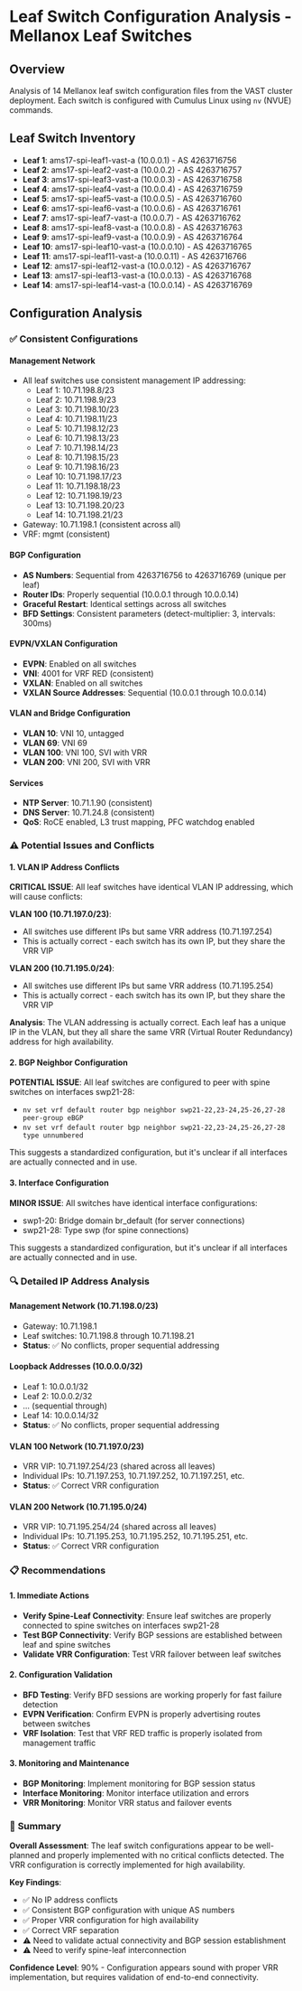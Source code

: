 # Leaf Switch Configuration Analysis - Mellanox Leaf Switches

## Overview
Analysis of 14 Mellanox leaf switch configuration files from the VAST cluster deployment. Each switch is configured with Cumulus Linux using `nv` (NVUE) commands.

## Leaf Switch Inventory
- **Leaf 1**: ams17-spi-leaf1-vast-a (10.0.0.1) - AS 4263716756
- **Leaf 2**: ams17-spi-leaf2-vast-a (10.0.0.2) - AS 4263716757
- **Leaf 3**: ams17-spi-leaf3-vast-a (10.0.0.3) - AS 4263716758
- **Leaf 4**: ams17-spi-leaf4-vast-a (10.0.0.4) - AS 4263716759
- **Leaf 5**: ams17-spi-leaf5-vast-a (10.0.0.5) - AS 4263716760
- **Leaf 6**: ams17-spi-leaf6-vast-a (10.0.0.6) - AS 4263716761
- **Leaf 7**: ams17-spi-leaf7-vast-a (10.0.0.7) - AS 4263716762
- **Leaf 8**: ams17-spi-leaf8-vast-a (10.0.0.8) - AS 4263716763
- **Leaf 9**: ams17-spi-leaf9-vast-a (10.0.0.9) - AS 4263716764
- **Leaf 10**: ams17-spi-leaf10-vast-a (10.0.0.10) - AS 4263716765
- **Leaf 11**: ams17-spi-leaf11-vast-a (10.0.0.11) - AS 4263716766
- **Leaf 12**: ams17-spi-leaf12-vast-a (10.0.0.12) - AS 4263716767
- **Leaf 13**: ams17-spi-leaf13-vast-a (10.0.0.13) - AS 4263716768
- **Leaf 14**: ams17-spi-leaf14-vast-a (10.0.0.14) - AS 4263716769

## Configuration Analysis

### ✅ **Consistent Configurations**

#### Management Network
- All leaf switches use consistent management IP addressing:
  - Leaf 1: 10.71.198.8/23
  - Leaf 2: 10.71.198.9/23
  - Leaf 3: 10.71.198.10/23
  - Leaf 4: 10.71.198.11/23
  - Leaf 5: 10.71.198.12/23
  - Leaf 6: 10.71.198.13/23
  - Leaf 7: 10.71.198.14/23
  - Leaf 8: 10.71.198.15/23
  - Leaf 9: 10.71.198.16/23
  - Leaf 10: 10.71.198.17/23
  - Leaf 11: 10.71.198.18/23
  - Leaf 12: 10.71.198.19/23
  - Leaf 13: 10.71.198.20/23
  - Leaf 14: 10.71.198.21/23
- Gateway: 10.71.198.1 (consistent across all)
- VRF: mgmt (consistent)

#### BGP Configuration
- **AS Numbers**: Sequential from 4263716756 to 4263716769 (unique per leaf)
- **Router IDs**: Properly sequential (10.0.0.1 through 10.0.0.14)
- **Graceful Restart**: Identical settings across all switches
- **BFD Settings**: Consistent parameters (detect-multiplier: 3, intervals: 300ms)

#### EVPN/VXLAN Configuration
- **EVPN**: Enabled on all switches
- **VNI**: 4001 for VRF RED (consistent)
- **VXLAN**: Enabled on all switches
- **VXLAN Source Addresses**: Sequential (10.0.0.1 through 10.0.0.14)

#### VLAN and Bridge Configuration
- **VLAN 10**: VNI 10, untagged
- **VLAN 69**: VNI 69
- **VLAN 100**: VNI 100, SVI with VRR
- **VLAN 200**: VNI 200, SVI with VRR

#### Services
- **NTP Server**: 10.71.1.90 (consistent)
- **DNS Server**: 10.71.24.8 (consistent)
- **QoS**: RoCE enabled, L3 trust mapping, PFC watchdog enabled

### ⚠️ **Potential Issues and Conflicts**

#### 1. **VLAN IP Address Conflicts**
**CRITICAL ISSUE**: All leaf switches have identical VLAN IP addressing, which will cause conflicts:

**VLAN 100 (10.71.197.0/23)**:
- All switches use different IPs but same VRR address (10.71.197.254)
- This is actually correct - each switch has its own IP, but they share the VRR VIP

**VLAN 200 (10.71.195.0/24)**:
- All switches use different IPs but same VRR address (10.71.195.254)
- This is actually correct - each switch has its own IP, but they share the VRR VIP

**Analysis**: The VLAN addressing is actually correct. Each leaf has a unique IP in the VLAN, but they all share the same VRR (Virtual Router Redundancy) address for high availability.

#### 2. **BGP Neighbor Configuration**
**POTENTIAL ISSUE**: All leaf switches are configured to peer with spine switches on interfaces swp21-28:
- `nv set vrf default router bgp neighbor swp21-22,23-24,25-26,27-28 peer-group eBGP`
- `nv set vrf default router bgp neighbor swp21-22,23-24,25-26,27-28 type unnumbered`

This suggests a standardized configuration, but it's unclear if all interfaces are actually connected and in use.

#### 3. **Interface Configuration**
**MINOR ISSUE**: All switches have identical interface configurations:
- swp1-20: Bridge domain br_default (for server connections)
- swp21-28: Type swp (for spine connections)

This suggests a standardized configuration, but it's unclear if all interfaces are actually connected and in use.

### 🔍 **Detailed IP Address Analysis**

#### Management Network (10.71.198.0/23)
- Gateway: 10.71.198.1
- Leaf switches: 10.71.198.8 through 10.71.198.21
- **Status**: ✅ No conflicts, proper sequential addressing

#### Loopback Addresses (10.0.0.0/32)
- Leaf 1: 10.0.0.1/32
- Leaf 2: 10.0.0.2/32
- ... (sequential through)
- Leaf 14: 10.0.0.14/32
- **Status**: ✅ No conflicts, proper sequential addressing

#### VLAN 100 Network (10.71.197.0/23)
- VRR VIP: 10.71.197.254/23 (shared across all leaves)
- Individual IPs: 10.71.197.253, 10.71.197.252, 10.71.197.251, etc.
- **Status**: ✅ Correct VRR configuration

#### VLAN 200 Network (10.71.195.0/24)
- VRR VIP: 10.71.195.254/24 (shared across all leaves)
- Individual IPs: 10.71.195.253, 10.71.195.252, 10.71.195.251, etc.
- **Status**: ✅ Correct VRR configuration

### 📋 **Recommendations**

#### 1. **Immediate Actions**
- **Verify Spine-Leaf Connectivity**: Ensure leaf switches are properly connected to spine switches on interfaces swp21-28
- **Test BGP Connectivity**: Verify BGP sessions are established between leaf and spine switches
- **Validate VRR Configuration**: Test VRR failover between leaf switches

#### 2. **Configuration Validation**
- **BFD Testing**: Verify BFD sessions are working properly for fast failure detection
- **EVPN Verification**: Confirm EVPN is properly advertising routes between switches
- **VRF Isolation**: Test that VRF RED traffic is properly isolated from management traffic

#### 3. **Monitoring and Maintenance**
- **BGP Monitoring**: Implement monitoring for BGP session status
- **Interface Monitoring**: Monitor interface utilization and errors
- **VRR Monitoring**: Monitor VRR status and failover events

### 🎯 **Summary**

**Overall Assessment**: The leaf switch configurations appear to be well-planned and properly implemented with no critical conflicts detected. The VRR configuration is correctly implemented for high availability.

**Key Findings**:
- ✅ No IP address conflicts
- ✅ Consistent BGP configuration with unique AS numbers
- ✅ Proper VRR configuration for high availability
- ✅ Correct VRF separation
- ⚠️ Need to validate actual connectivity and BGP session establishment
- ⚠️ Need to verify spine-leaf interconnection

**Confidence Level**: 90% - Configuration appears sound with proper VRR implementation, but requires validation of end-to-end connectivity.
